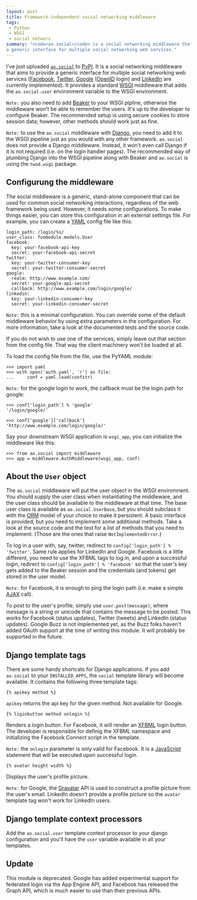 ```yaml
---
layout: post
title: Framework-independent social networking middleware
tags:
 - Python
 - WSGI
 - social networs
summary: "<code>ao.social</code> is a social networking middleware that aims to provide
a generic interface for multiple social networking web services."
---
```


I've just uploaded [``ao.social``](http://pypi.python.org/pypi/ao.social) to
[PyPI](http://pypi.python.org/pypi). It is a social networking middleware that
aims to provide a generic interface for multiple social networking web services
([Facebook](http://www.facebook.com/), [Twitter](http://twitter.com/),
[Google](http://www.google.com/) ([OpenID](http://openid.net/) login) and
[LinkedIn](http://www.linkedin.com/) are currently implemented). It provides a
standard [WSGI](http://wsgi.org) middleware that adds the ``ao.social.user``
environment variable to the WSGI environment.

``Note:`` you also need to add [Beaker](http://pypi.python.org/pypi/Beaker) to
your WSGI pipline, otherwise the middleware won't be able to remember the
users. It's up to the developer to configure Beaker. The recommended setup is
using secure cookies to store session data; however, other methods should work
just as fine.

``Note:`` to use the ``ao.social`` middleware with
[Django](http://www.djangoproject.com/), you need to add it to the WSGI
pipeline just as you would with any other framework. ``ao.social`` does not
provide a Django middleware. Instead, it won't even call Django if it is not
required (i.e. on the login handler pages). The recommended way of plumbing
Django into the WSGI pipeline along with Beaker and ``ao.social`` is using the
``twod.wsgi`` package.

Configurung the middleware
--------------------------

The social middleware is a generic, stand-alone component that can be used for
common social networking interactions, regardless of the web framework being
used. However, it needs some configurations. To make things easier, you can
store this configuration in an external settings file. For example, you can
create a [YAML](http://www.yaml.org/) config file like this:

    login_path: /login/%s/
    user_class: foomodule.models.User
    facebook:
      key: your-facebook-api-key
      secret: your-facebook-api-secret
    twitter:
      key: your-twitter-consumer-key
      secret: your-twitter-consumer-secret
    google:
      realm: http://www.example.com/
      secret: your-google-api-secret
      callback: http://www.example.com/login/google/
    linkedin:
      key: your-linkedin-consumer-key
      secret: your-linkedin-consumer-secret

``Note:`` this is a minimal configuration. You can override some of the default
middleware behavior by using extra parameters in the configuration. For more
information, take a look at the documented tests and the source code.

If you do not wish to use one of the services, simply leave out that section
from the config file. That way the client machinery won't be loaded at all.

To load the config file from the file, use the PyYAML module:

    >>> import yaml
    >>> with open('auth.yaml', 'r') as file:
    ...     conf = yaml.load(confstr)

``Note:`` for the google login to work, the callback must be the login path for
google:

    >>> conf['login_path'] % 'google'
    '/login/google/'

    >>> conf['google']['callback']
    'http://www.example.com/login/google/'

Say your downstream WSGI application is ``wsgi_app``, you can initialize the
middleware like this:

    >>> from ao.social import middleware
    >>> app = middleware.AuthMiddleware(wsgi_app, conf)


About the ``User`` object
-------------------------


The ``ao.social`` middleware will put the user object in the WSGI enviromnent.
You should supply the user class when instantiating the middleware, and the
user class should be available to the middleware at that time. The base user
class is available as ``ao.social.UserBase``, but you should subclass it with
the [ORM](http://en.wikipedia.org/wiki/Object-relational_mapping) model of your
choice to make it persistent. A basic interface is provided, but you need to
implement some additional methods. Take a look at the source code and the test
for a list of methods that you need to implement.  (Those are the ones that
raise ``NotImplementedError``.)

To log in a user with, say, twitter, redirect to ``config['login_path'] %
'twitter'``. Same rule applies for LinkedIn and Google. Facebook is a little
different, you need to use the XFBML tags to log in, and upon a successful
login, redirect to ``config['login_path'] % 'facebook'`` so that the user's key
gets added to the Beaker session and the credentials (and tokens) get stored in
the user model.

``Note:`` for Facebook, it is enough to ping the login path (i.e. make a simple
[AJAX](http://en.wikipedia.org/wiki/Ajax_) call).

To post to the user's profile, simply use ``user.post(message)``, where message
is a string or unicode that contains the message to be posted. This works for
Facebook (status updates), Twitter (tweets) and LinkedIn (status updates).
Google Buzz is not implemented yet, as the Buzz folks haven't added OAuth
support at the time of writing this module. It will probably be supported in
the future.


Django template tags
--------------------

There are some handy shortcats for Django applications. If you add
``ao.social`` to your ``INSTALLED_APPS``, the ``social`` template library will
become available. It contains the following three template tags:

<pre><code>{<!--//-->% apikey method %<!--//-->}</code></pre>

``apikey`` returns the api key for the given method. Not available for Google.

<pre><code>{<!--//-->% liginbutton method onlogin %<!--//-->}</code></pre>

Renders a login button. For Facebook, it will render an
[XFBML](http://wiki.developers.facebook.com/index.php/XFBML) login button. The
developer is responsible for definig the XFBML namespace and initializing the
Facebook Connect script in the template.

``Note:`` the ``onlogin`` parameter is only valid for Facebook. It is a
[JavaScript](http://en.wikipedia.org/wiki/JavaScript) statement that will be
executed upon successful login.

<pre><code>{<!--//-->% avatar height width %<!--//-->}</code></pre>

Displays the user's profile picture.

``Note:`` for Google, the [Gravatar](http://www.gravatar.com/) API is used to
construct a profile picture from the user's email. LinkedIn doesn't provide a
profile picture so the ``avatar`` template tag won't work for LinkedIn users.


Django template context processors
----------------------------------

Add the ``ao.social.user`` template context processor to your django
configuration and you'll have the ``user`` variable available in all your
templates.


Update
------

This module is deprecated. Google has added experimental support for federated
login via the App Engine API, and Facebook has released the Graph API, which is
much easier to use than their previous APIs.
